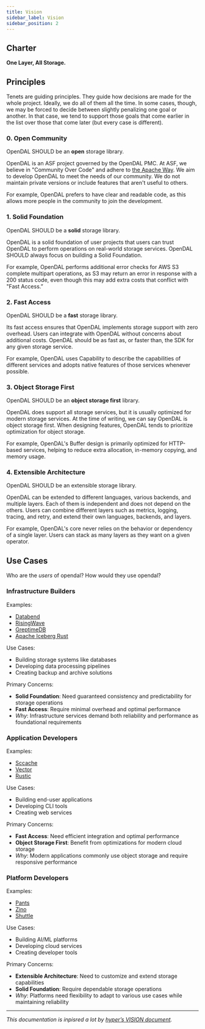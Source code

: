 ```yaml
---
title: Vision
sidebar_label: Vision
sidebar_position: 2
---
```


## Charter

**One Layer, All Storage.**

## Principles

Tenets are guiding principles. They guide how decisions are made for the whole project. Ideally, we do all of them all the time. In some cases, though, we may be forced to decide between slightly penalizing one goal or another. In that case, we tend to support those goals that come earlier in the list over those that come later (but every case is different).

### 0. Open Community

OpenDAL SHOULD be an **open** storage library.

OpenDAL is an ASF project governed by the OpenDAL PMC. At ASF, we believe in "Community Over Code" and adhere to [the Apache Way](https://www.apache.org/theapacheway/). We aim to develop OpenDAL to meet the needs of our community. We do not maintain private versions or include features that aren't useful to others.

For example, OpenDAL prefers to have clear and readable code, as this allows more people in the community to join the development.

### 1. Solid Foundation

OpenDAL SHOULD be a **solid** storage library.

OpenDAL is a solid foundation of user projects that users can trust OpenDAL to perform operations on real-world storage services. OpenDAL SHOULD always focus on building a Solid Foundation.

For example, OpenDAL performs additional error checks for AWS S3 complete multipart operations, as S3 may return an error in response with a 200 status code, even though this may add extra costs that conflict with "Fast Access.”

### 2. Fast Access

OpenDAL SHOULD be a **fast** storage library.

Its fast access ensures that OpenDAL implements storage support with zero overhead. Users can integrate with OpenDAL without concerns about additional costs. OpenDAL should be as fast as, or faster than, the SDK for any given storage service.

For example, OpenDAL uses Capability to describe the capabilities of different services and adopts native features of those services whenever possible.

### 3. Object Storage First

OpenDAL SHOULD be an **object storage first** library.

OpenDAL does support all storage services, but it is usually optimized for modern storage services. At the time of writing, we can say OpenDAL is object storage first. When designing features, OpenDAL tends to prioritize optimization for object storage.

For example, OpenDAL's Buffer design is primarily optimized for HTTP-based services, helping to reduce extra allocation, in-memory copying, and memory usage.

### 4. Extensible Architecture

OpenDAL SHOULD be an extensible storage library.

OpenDAL can be extended to different languages, various backends, and multiple layers. Each of them is independent and does not depend on the others. Users can combine different layers such as metrics, logging, tracing, and retry, and extend their own languages, backends, and layers.

For example, OpenDAL's core never relies on the behavior or dependency of a single layer. Users can stack as many layers as they want on a given operator.

## Use Cases

Who are the *users* of opendal? How would they use opendal?

### Infrastructure Builders

Examples:

- [Databend](https://github.com/databendlabs/databend)
- [RisingWave](https://github.com/risingwavelabs/risingwave)
- [GreptimeDB](https://github.com/GreptimeTeam/greptimedb)
- [Apache Iceberg Rust](https://github.com/apache/iceberg-rust)

Use Cases:

- Building storage systems like databases
- Developing data processing pipelines
- Creating backup and archive solutions

Primary Concerns:

- **Solid Foundation**: Need guaranteed consistency and predictability for storage operations
- **Fast Access**: Require minimal overhead and optimal performance
- *Why*: Infrastructure services demand both reliability and performance as foundational requirements

### Application Developers

Examples:

- [Sccache](https://github.com/mozilla/sccache)
- [Vector](https://github.com/vectordotdev/vector)
- [Rustic](https://github.com/rustic-rs/rustic)

Use Cases:

- Building end-user applications
- Developing CLI tools
- Creating web services

Primary Concerns:

- **Fast Access**: Need efficient integration and optimal performance
- **Object Storage First**: Benefit from optimizations for modern cloud storage
- *Why*: Modern applications commonly use object storage and require responsive performance

### Platform Developers

Examples:

- [Pants](https://github.com/pantsbuild/pants)
- [Zino](https://github.com/zino-rs/zino)
- [Shuttle](https://github.com/shuttle-hq/shuttle)

Use Cases:

- Building AI/ML platforms
- Developing cloud services
- Creating developer tools

Primary Concerns:

- **Extensible Architecture**: Need to customize and extend storage capabilities
- **Solid Foundation**: Require dependable storage operations
- *Why*: Platforms need flexibility to adapt to various use cases while maintaining reliability

---

*This documentation is inpisred a lot by [hyper’s VISION document](https://hyper.rs/contrib/vision/).*
